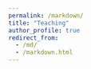```yaml
---
permalink: /markdown/
title: "Teaching"
author_profile: true
redirect_from: 
  - /md/
  - /markdown.html
---
```


